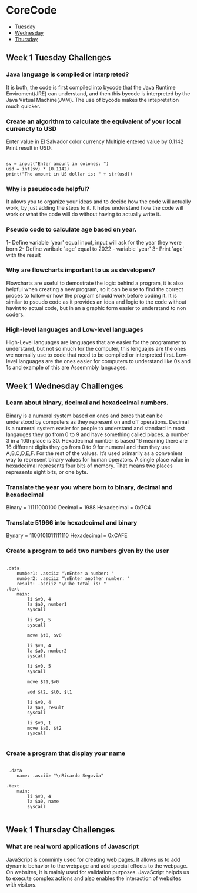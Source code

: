 # CoreCode

- [Tuesday](#week-1-tuesday-challenges)
- [Wednesday](#week-1-wednesday-challenges)
- [Thursday](#week-1-thursday-challenges)


## Week 1 Tuesday Challenges
### Java language is compiled or interpreted? 
It is both, the code is first compiled into bycode that the Java Runtime Enviroment(JRE) can understand, and then this bycode is interpreted by the Java Virtual Machine(JVM). The use of bycode makes the intepretation much quicker.
### Create an algorithm to calculate the equivalent of your local currencty to USD
Enter value in El Salvador color currency
Multiple entered value by 0.1142
Print result in USD.
```

sv = input("Enter amount in colones: ")
usd = int(sv) * (0.1142)
print("The amount in US dollar is: " + str(usd))

```
### Why is pseudocode helpful?
It allows you to organize your ideas and to decide how the code will actually work, by just adding the steps to it. It helps understand how the code will work or what the code will do without having to actually write it.
### Pseudo code to calculate age based on year. 
1- Define variable 'year' equal input, input will ask for the year they were born
2- Define varibale 'age'  equal to  2022 - variable 'year'
3- Print 'age' with the result
### Why are flowcharts important to us as developers?
Flowcharts are useful to demostrate the logic behind a program, it is also helpful when creating a new program, so it can be use to find the correct proces to follow or how the program should work before coding it. It is similar to pseudo code as it provides an idea and logic to the code without havint to actual code, but in an a graphic form easier to understand to non coders.
### High-level languages and Low-level languages
High-Level languages are languages that are easier for the programmer to understand, but not so much for the computer, this lenguajes are the ones we normally use to code that need to be compiled or interpreted first. 
Low-level languages are the ones easier for computers to understand like 0s and 1s and example of this are Assemmbly languages.

## Week 1 Wednesday Challenges
### Learn about binary, decimal and hexadecimal numbers.
Binary is a numeral system based on ones and zeros that can be understood by computers as they represent on and off operations. 
Decimal is a numeral system easier for people to understand and standard in most langauges they go from 0 to 9 and have something called places. a number 3 in a 10th place is 30.
Hexadecimal number is based 16 meaning there are 16 different digits they go from 0 to 9 for numeral and then they use A,B,C,D,E,F. For the rest of the values.  It’s used primarily as a convenient way to represent binary values for human operators. A single place value in hexadecimal represents four bits of memory. That means two places represents eight bits, or one byte.

### Translate the year you where born to binary, decimal and hexadecimal
Binary = 11111000100
Decimal = 1988
Hexadecimal = 0x7C4

### Translate 51966 into hexadecimal and binary
Bynary = 1100101011111110
Hexadecimal = 0xCAFE

### Create a program to add two numbers given by the user
```

.data
	number1: .asciiz "\nEnter a number: "
	number2: .asciiz "\nEnter another number: "
	result: .asciiz "\nThe total is: "
.text
	main:
		li $v0, 4
		la $a0, number1
		syscall
		
		li $v0, 5
		syscall
		
		move $t0, $v0
		
		li $v0, 4
		la $a0, number2
		syscall
		
		li $v0, 5
		syscall
		
		move $t1,$v0
		
		add $t2, $t0, $t1
		
		li $v0, 4
		la $a0, result
		syscall
		
		li $v0, 1
		move $a0, $t2
		syscall
		
```
###  Create a program that display your name
```
 
 .data
	name: .asciiz "\nRicardo Segovia"
	
.text
	main:
		li $v0, 4
		la $a0, name
		syscall
		
```
## Week 1 Thursday Challenges

### What are real word applications of Javascript
JavaScript is comminly used for creating web pages. It allows us to add dynamic behavior to the webpage and add special effects to the webpage. On websites, it is mainly used for validation purposes. JavaScript helpds us to execute complex actions and also enables the interaction of websites with visitors.
